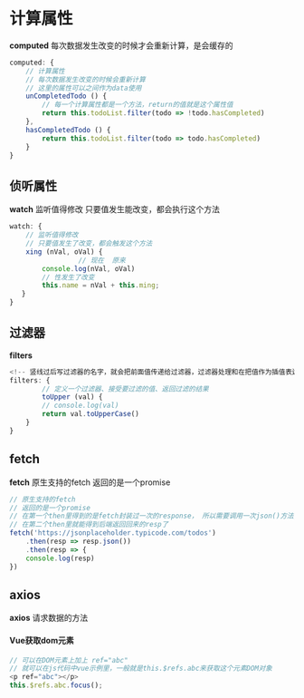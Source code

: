 # 计算属性

**computed** 每次数据发生改变的时候才会重新计算，是会缓存的

```javascript
computed: {
    // 计算属性
    // 每次数据发生改变的时候会重新计算
    // 这里的属性可以之间作为data使用
    unCompletedTodo () {
        // 每一个计算属性都是一个方法，return的值就是这个属性值
        return this.todoList.filter(todo => !todo.hasCompleted)
    },
    hasCompletedTodo () {
        return this.todoList.filter(todo => todo.hasCompleted)
    }
}
```

## **侦听属性**

**watch** 监听值得修改 只要值发生能改变，都会执行这个方法

```javascript
watch: {
    // 监听值得修改
    // 只要值发生了改变，都会触发这个方法
    xing (nVal, oVal) {
    			 // 现在  原来
        console.log(nVal, oVal)
        // 性发生了改变
        this.name = nVal + this.ming;
   }
}
```

## 过滤器

**filters**  

```javascript
<!-- 竖线过后写过滤器的名字，就会把前面值传递给过滤器，过滤器处理和在把值作为插值表达式来显示 --><h5>{{goods.title | toUpper}}</h5>
filters: {
		// 定义一个过滤器、接受要过滤的值、返回过滤的结果
        toUpper (val) {
        // console.log(val)
        return val.toUpperCase()
    }
}
```

## fetch

**fetch** 原生支持的fetch  返回的是一个promise

```javascript
// 原生支持的fetch
// 返回的是一个promise
// 在第一个then里得到的是fetch封装过一次的response， 所以需要调用一次json()方法,解析成json数据
// 在第二个then里就能得到后端返回回来的resp了
fetch('https://jsonplaceholder.typicode.com/todos')
    .then(resp => resp.json())
    .then(resp => {
    console.log(resp)
})
```

## axios

**axios** 请求数据的方法



#### Vue获取dom元素

```javascript
// 可以在DOM元素上加上 ref="abc"
// 就可以在js代码中vue示例里，一般就是this.$refs.abc来获取这个元素DOM对象
<p ref="abc"></p>
this.$refs.abc.focus();
```



  